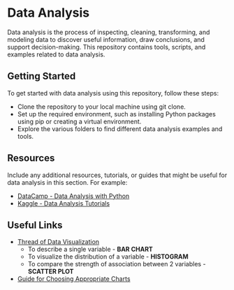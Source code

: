 # Data Analysis

Data analysis is the process of inspecting, cleaning, transforming, and modeling data to discover useful information, draw conclusions, and support decision-making. This repository contains tools, scripts, and examples related to data analysis.

## Getting Started

To get started with data analysis using this repository, follow these steps:

- Clone the repository to your local machine using git clone.
- Set up the required environment, such as installing Python packages using pip or creating a virtual environment.
- Explore the various folders to find different data analysis examples and tools.

## Resources

Include any additional resources, tutorials, or guides that might be useful for data analysis in this section. For example:

- [DataCamp - Data Analysis with Python](https://campus.datacamp.com/courses/exploratory-data-analysis-in-python/getting-to-know-a-dataset?ex=1)
- [Kaggle - Data Analysis Tutorials](https://www.kaggle.com/learn)

## Useful Links

- [Thread of Data Visualization](https://pbs.twimg.com/media/F2Rv0sGXMAAEITp?format=jpg&name=900x900)
  - To describe a single variable - **BAR CHART**
  - To visualize the distribution of a variable - **HISTOGRAM**
  - To compare the strength of association between 2 variables - **SCATTER PLOT**
- [Guide for Choosing Appropriate Charts](https://pbs.twimg.com/media/F2SjlH2WMAALYtZ?format=jpg&name=medium)
